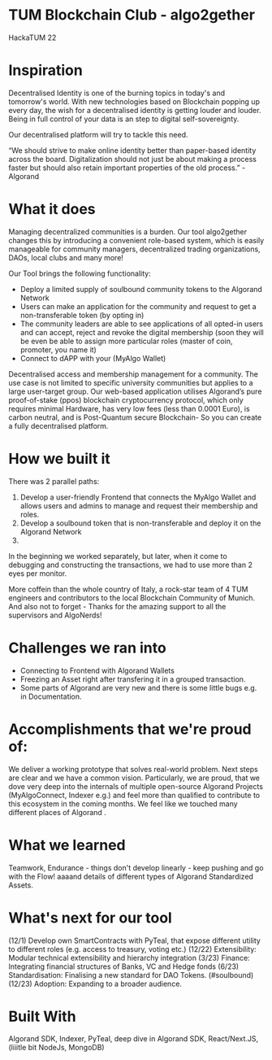 # TUM Blockchain Club - algo2gether
HackaTUM 22

# Inspiration
Decentralised Identity is one of the burning topics in today's and tomorrow's world. With new technologies based on Blockchain popping up every day, the wish for a decentralised identity is getting louder and louder. Being in full control of your data is an step to digital self-sovereignty.

Our decentralised platform will try to tackle this need.

“We should strive to make online identity better than paper-based identity across the board. Digitalization should not just be about making a process faster but should also retain important properties of the old process.” - Algorand

# What it does
Managing decentralized communities is a burden. Our tool algo2gether changes this by introducing a convenient role-based system, which is easily manageable for community managers, decentralized trading organizations, DAOs, local clubs and many more!

Our Tool brings the following functionality:
- Deploy a limited supply of soulbound community tokens to the Algorand Network
- Users can make an application for the community and request to get a non-transferable token (by opting in)
- The community leaders are able to see applications of all opted-in users and can accept, reject and revoke the digital membership (soon they will be even be able to assign more particular roles (master of coin, promoter, you name it)
- Connect to dAPP with your (MyAlgo Wallet)

Decentralised access and membership management for a community. The use case is not limited to specific university communities but applies to a large user-target group. Our web-based application utilises Algorand’s pure proof-of-stake (ppos) blockchain cryptocurrency protocol, which only requires minimal Hardware, has very low fees (less than 0.0001 Euro), is carbon neutral, and is Post-Quantum secure Blockchain- So you can create a fully decentralised platform.

# How we built it
There was 2 parallel paths:
1. Develop a user-friendly Frontend that connects the MyAlgo Wallet and allows users and admins to manage and request their membership and roles.
2. Develop a soulbound token that is non-transferable and deploy it on the Algorand Network
3. 
In the beginning we worked separately, but later, when it come to debugging and constructing the transactions, we had to use more than 2 eyes per monitor.

More coffein than the whole country of Italy, a rock-star team of 4 TUM engineers and contributors to the local Blockchain Community of Munich.
And also not to forget - Thanks for the amazing support to all the supervisors and AlgoNerds!

# Challenges we ran into
- Connecting to Frontend with Algorand Wallets
- Freezing an Asset right after transfering it in a grouped transaction.
- Some parts of Algorand are very new and there is some little bugs e.g. in Documentation.

# Accomplishments that we're proud of:
We deliver a working prototype that solves real-world problem. Next steps are clear and we have a common vision.
Particularly, we are proud, that we dove very deep into the internals of multiple open-source Algorand Projects (MyAlgoConnect, Indexer e.g.) and feel more than qualified to contribute to this ecosystem in the coming months. We feel like we touched many different places of Algorand .

# What we learned
Teamwork, Endurance - things don't develop linearly - keep pushing and go with the Flow!
aaaand details of different types of Algorand Standardized Assets.

# What's next for our tool
(12/1) Develop own SmartContracts with PyTeal, that expose different utility to different roles (e.g. access to treasury, voting etc.)
(12/22) Extensibility: Modular technical extensibility and hierarchy integration
(3/23) Finance: Integrating financial structures of Banks, VC and Hedge fonds
(6/23) Standardisation: Finalising a new standard for DAO Tokens. (#soulbound)
(12/23) Adoption: Expanding to a broader audience. 

# Built With
Algorand SDK, Indexer, PyTeal, deep dive in Algorand SDK, React/Next.JS, (liiitle bit NodeJs, MongoDB)
